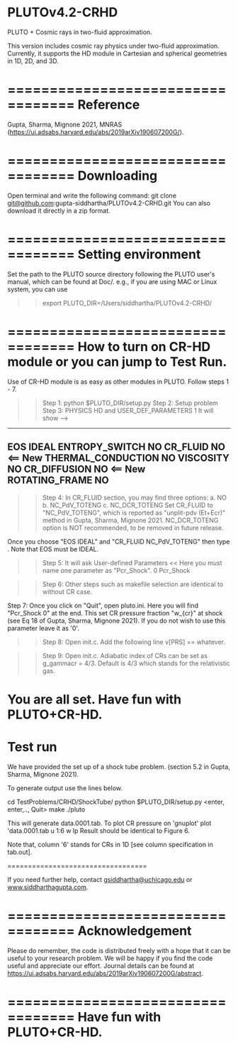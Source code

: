 # PLUTOv4.2-CRHD
PLUTO + Cosmic rays in two-fluid approximation.

This version includes cosmic ray physics under 
two-fluid approximation. Currently, it supports the HD module
in Cartesian and spherical geometries in 1D, 2D, and 3D. 

==================================
Reference
================================== 
Gupta, Sharma, Mignone 2021, MNRAS 
(https://ui.adsabs.harvard.edu/abs/2019arXiv190607200G/). 

==================================
Downloading
==================================
Open terminal and write the following command:
git clone git@github.com:gupta-siddhartha/PLUTOv4.2-CRHD.git <enter>
You can also download it directly in a zip format.

==================================
Setting environment
==================================
Set the path to the PLUTO source directory 
following the PLUTO user's manual, which can be found at Doc/.
e.g., if you are using MAC or Linux system, you can use 
>> export PLUTO_DIR=/Users/siddhartha/PLUTOv4.2-CRHD/

==================================
How to turn on CR-HD module
or you can jump to Test Run.
==================================
Use of CR-HD module is as easy as other modules in PLUTO.
Follow steps 1 - 7.
>>Step 1: python $PLUTO_DIR/setup.py <enter>
>>Step 2: Setup problem <enter>
>>Step 3: PHYSICS HD        and 
          USER_DEF_PARAMETERS   1 <enter>
It will show  --> 
-----------------
EOS                           IDEAL
ENTROPY_SWITCH                NO
CR_FLUID                      NO   <== New
THERMAL_CONDUCTION            NO
VISCOSITY                     NO
CR_DIFFUSION                  NO   <== New
ROTATING_FRAME                NO
-------------
>>Step 4: 
In CR_FLUID section, you may find three options:
a. NO
b. NC_PdV_TOTENG
c. NC_DCR_TOTENG
Set CR_FLUID to "NC_PdV_TOTENG", which is reported as "unplit-pdv (Et+Ecr)" method in Gupta, Sharma, Mignone 2021.
NC_DCR_TOTENG option is NOT recommended, to be removed in future release.

Once you choose "EOS   IDEAL" and "CR_FLUID  NC_PdV_TOTENG" then type <enter>. Note that EOS must be  IDEAL.

>>Step 5: 
It will ask
>> User-defined Parameters <<
Here you must name one parameter as "Pcr_Shock".
0             Pcr_Shock 
<enter>

>>Step 6: Other steps such as makefile selection are identical to without CR case. 

Step 7: Once you click on "Quit", open pluto.ini.
Here you will find "Pcr_Shock            0" at the end.
This set CR pressure fraction "w_{cr}" at shock (see Eq 18 of Gupta, Sharma, Mignone 2021).
If you do not wish to use this parameter leave it as '0'.

>> Step 8: Open init.c.
Add the following line
v[PRS] == whatever.

>> Step 9: Open init.c.
Adiabatic index of CRs can be set as 
g_gammacr = 4/3. Default is 4/3 which stands for the relativistic gas.

You are all set. Have fun with PLUTO+CR-HD.
==================================
Test run
==================================
We have provided the set up of a shock tube problem.
(section 5.2 in Gupta, Sharma, Mignone 2021).

To generate output use the lines below.

cd TestProblems/CRHD/ShockTube/
python $PLUTO_DIR/setup.py
<enter, enter,.., Quit>
make
./pluto

This will generate data.0001.tab. To plot CR pressure
on 'gnuplot'
plot 'data.0001.tab u 1:6 w lp
Result should be identical to Figure 6.

Note that, column '6' stands for CRs in 1D [see column specification in tab.out].

==================================

If you need further help, contact gsiddhartha@uchicago.edu 
or www.siddharthagupta.com.

==================================
Acknowledgement
==================================
Please do remember, the code is distributed freely with a hope that
it can be useful to your research problem. 
We will be happy if you find the code useful and appreciate our effort. 
Journal details can be found at https://ui.adsabs.harvard.edu/abs/2019arXiv190607200G/abstract.

==================================
Have fun with PLUTO+CR-HD.
==================================


 
